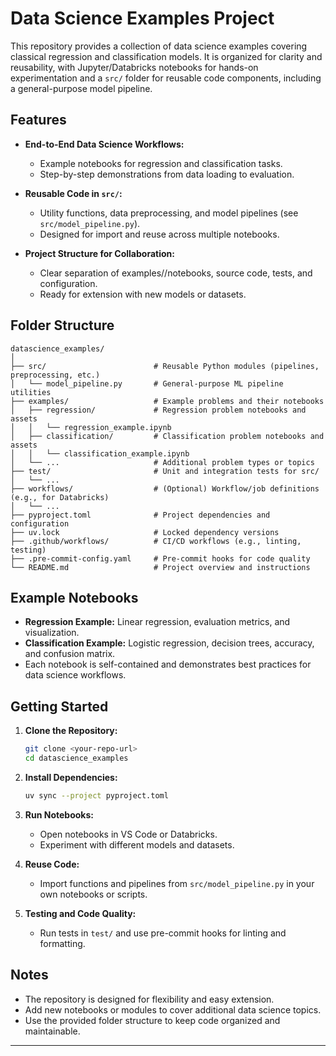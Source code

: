 # Data Science Examples Project

This repository provides a collection of data science examples covering classical regression and classification models. It is organized for clarity and reusability, with Jupyter/Databricks notebooks for hands-on experimentation and a `src/` folder for reusable code components, including a general-purpose model pipeline.

## Features

- **End-to-End Data Science Workflows:**
  - Example notebooks for regression and classification tasks.
  - Step-by-step demonstrations from data loading to evaluation.

- **Reusable Code in `src/`:**
  - Utility functions, data preprocessing, and model pipelines (see `src/model_pipeline.py`).
  - Designed for import and reuse across multiple notebooks.

- **Project Structure for Collaboration:**
  - Clear separation of examples/<problem>/notebooks, source code, tests, and configuration.
  - Ready for extension with new models or datasets.

## Folder Structure

```
datascience_examples/
│
├── src/                        # Reusable Python modules (pipelines, preprocessing, etc.)
│   └── model_pipeline.py       # General-purpose ML pipeline utilities
├── examples/                   # Example problems and their notebooks
│   ├── regression/             # Regression problem notebooks and assets
│   │   └── regression_example.ipynb
│   ├── classification/         # Classification problem notebooks and assets
│   │   └── classification_example.ipynb
│   └── ...                     # Additional problem types or topics
├── test/                       # Unit and integration tests for src/
│   └── ...
├── workflows/                  # (Optional) Workflow/job definitions (e.g., for Databricks)
│   └── ...
├── pyproject.toml              # Project dependencies and configuration
├── uv.lock                     # Locked dependency versions
├── .github/workflows/          # CI/CD workflows (e.g., linting, testing)
├── .pre-commit-config.yaml     # Pre-commit hooks for code quality
└── README.md                   # Project overview and instructions
```

## Example Notebooks

- **Regression Example:** Linear regression, evaluation metrics, and visualization.
- **Classification Example:** Logistic regression, decision trees, accuracy, and confusion matrix.
- Each notebook is self-contained and demonstrates best practices for data science workflows.

## Getting Started

1. **Clone the Repository:**
   ```sh
   git clone <your-repo-url>
   cd datascience_examples
   ```

2. **Install Dependencies:**
   ```sh
   uv sync --project pyproject.toml
   ```

3. **Run Notebooks:**
   - Open notebooks in VS Code or Databricks.
   - Experiment with different models and datasets.

4. **Reuse Code:**
   - Import functions and pipelines from `src/model_pipeline.py` in your own notebooks or scripts.

5. **Testing and Code Quality:**
   - Run tests in `test/` and use pre-commit hooks for linting and formatting.

## Notes

- The repository is designed for flexibility and easy extension.
- Add new notebooks or modules to cover additional data science topics.
- Use the provided folder structure to keep code organized and maintainable.

---
